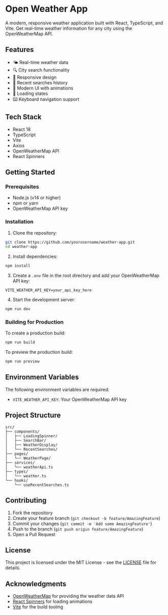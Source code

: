 # Open Weather App

A modern, responsive weather application built with React, TypeScript, and Vite. Get real-time weather information for any city using the OpenWeatherMap API.

## Features

- 🌤 Real-time weather data
- 🔍 City search functionality
- 📱 Responsive design
- 💾 Recent searches history
- 🎨 Modern UI with animations
- 🔄 Loading states
- ⌨️ Keyboard navigation support

## Tech Stack

- React 18
- TypeScript
- Vite
- Axios
- OpenWeatherMap API
- React Spinners

## Getting Started

### Prerequisites

- Node.js (v14 or higher)
- npm or yarn
- OpenWeatherMap API key

### Installation

1. Clone the repository:
```bash
git clone https://github.com/yourusername/weather-app.git
cd weather-app
```

2. Install dependencies:
```bash
npm install
```

3. Create a `.env` file in the root directory and add your OpenWeatherMap API key:
```plaintext
VITE_WEATHER_API_KEY=your_api_key_here
```

4. Start the development server:
```bash
npm run dev
```

### Building for Production

To create a production build:
```bash
npm run build
```

To preview the production build:
```bash
npm run preview
```

## Environment Variables

The following environment variables are required:

- `VITE_WEATHER_API_KEY`: Your OpenWeatherMap API key

## Project Structure

```
src/
├── components/
│   ├── LoadingSpinner/
│   ├── SearchBar/
│   ├── WeatherDisplay/
│   └── RecentSearches/
├── pages/
│   └── WeatherPage/
├── services/
│   └── weatherApi.ts
├── types/
│   └── weather.ts
└── hooks/
    └── useRecentSearches.ts
```

## Contributing

1. Fork the repository
2. Create your feature branch (`git checkout -b feature/AmazingFeature`)
3. Commit your changes (`git commit -m 'Add some AmazingFeature'`)
4. Push to the branch (`git push origin feature/AmazingFeature`)
5. Open a Pull Request

## License

This project is licensed under the MIT License - see the [LICENSE](LICENSE) file for details.

## Acknowledgments

- [OpenWeatherMap](https://openweathermap.org/) for providing the weather data API
- [React Spinners](https://www.npmjs.com/package/react-spinners) for loading animations
- [Vite](https://vitejs.dev/) for the build tooling

